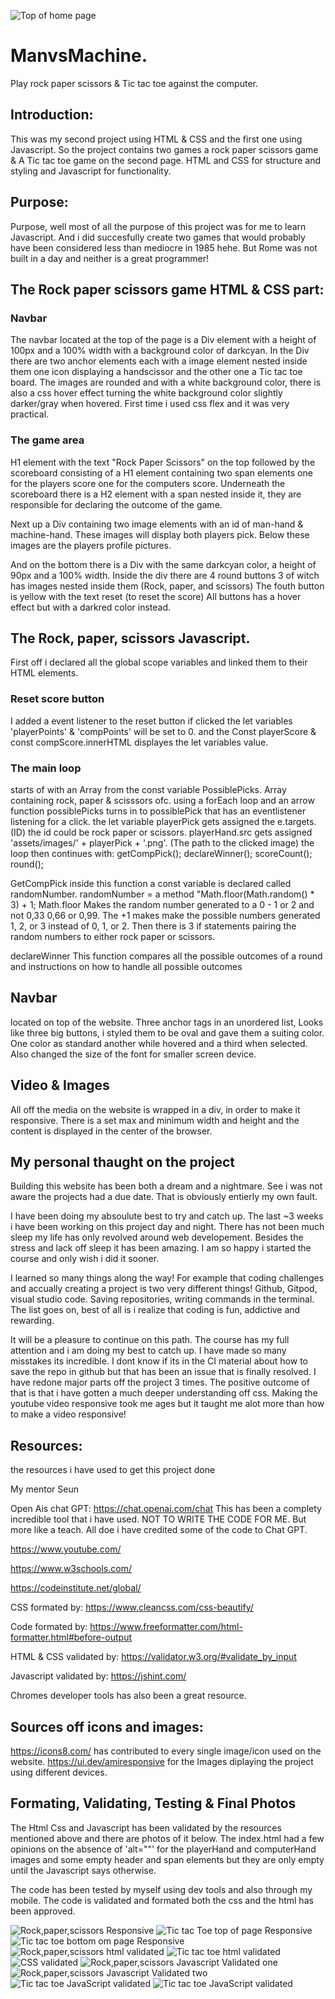 
![Top of home page](assets/images/documentation/rpsresponsive.png)
# ManvsMachine.
Play rock paper scissors & Tic tac toe against the computer.
## Introduction:
This was my second project using HTML & CSS and the first one using Javascript. 
So the project contains two games a rock paper scissors game & A Tic tac toe game on the second page.
HTML and CSS for structure and styling and Javascript for functionality.

## Purpose:
Purpose, well most of all the purpose of this project was for me to learn Javascript.
And i did succesfully create two games that would probably have been considered less than mediocre in 1985 hehe.
But Rome was not built in a day and neither is a great programmer! 
## The Rock paper scissors game HTML & CSS part:
### Navbar
The navbar located at the top of the page is a Div element with a height of 100px and a 100% width with a
background color of darkcyan.
In the Div there are two anchor elements each with a image element nested inside them one icon displaying a handscissor
and the other one a Tic tac toe board. The images are rounded and with a white background color, there is also a css
hover effect turning the white background color slightly darker/gray when hovered. First time i used css flex and it 
was very practical.

### The game area
H1 element with the text "Rock Paper Scissors" on the top followed by the scoreboard consisting of a H1 element
containing two span elements one for the players score one for the computers score. Underneath the scoreboard there
is a H2 element with a span nested inside it, they are responsible for declaring the outcome of the game.

Next up a Div containing two image elements with an id of man-hand & machine-hand. These images will display both
players pick. Below these images are the players profile pictures. 

And on the bottom there is a Div with the same darkcyan color, a height of 90px and a 100% width.
Inside the div there are 4 round buttons 3 of witch has images nested inside them (Rock, paper, and scissors) The fouth button is yellow with the text reset (to reset the score) All buttons has a hover effect but with a darkred color instead.
## The Rock, paper, scissors Javascript.
First off i declared all the global scope variables and linked them to their HTML elements.

### Reset score button
I added a event listener to the reset button if clicked the let variables 
'playerPoints' & 'compPoints' will be set to 0.
and the Const playerScore & const compScore.innerHTML displayes the let variables value.

### The main loop
starts of with an Array from the const variable PossiblePicks. Array containing rock, paper & scisssors ofc.
using a forEach loop and an arrow function possiblePicks turns in to possiblePick that has an eventlistener listening 
for a click. the let variable playerPick gets assigned the e.targets.(ID) the id could be rock paper or scissors.
playerHand.src gets assigned 'assets/images/' + playerPick + '.png'. (The path to the clicked image)
the loop then continues with:
  getCompPick();
  declareWinner();
  scoreCount();
  round();

  GetCompPick
  inside this function a const variable is declared called randomNumber. randomNumber = a method 
  "Math.floor(Math.random() * 3) + 1;
  Math.floor Makes the random number generated to a 0 - 1 or 2 and not 0,33 0,66 or 0,99.
  The +1 makes make the possible numbers generated 1, 2, or 3 instead of 0, 1, or 2.
  Then there is 3 if statements pairing the random numbers to either rock paper or scissors.

  declareWinner
  This function compares all the possible outcomes of a round and instructions on how to handle all possible outcomes
  









## Navbar
located on top of the website. Three anchor tags in an unordered list, Looks like three big buttons, i styled them to be oval and gave them a suiting color. One color as standard another while hovered and a third when selected.
Also changed the size of the font for smaller screen device.


## Video & Images
All off the media on the website is wrapped in a div, in order to make it responsive. There is a set max and minimum width and height and the content is displayed in the center of the browser.










## My personal thaught on the project
Building this website has been both a dream and a nightmare. See i was not aware the projects had a due date.
That is obviously entierly my own fault.

I have been doing my absoulute best to try and catch up. The last ~3 weeks i have been working on this project day and night. There has not been much sleep my life has only revolved around web developement. Besides the stress and lack off sleep it has been amazing. I am so happy i started the course and only wish i did it sooner.

I learned so many things along the way! For example that coding challenges and accually creating a project is two very
different things! Github, Gitpod, visual studio code. Saving repositories, writing commands in the terminal. The list goes on, best of all is i realize that coding is fun, addictive and rewarding.

It will be a pleasure to continue on this path. The course has my full attention and i am doing my best to catch up. I have made so many misstakes its incredible. I dont know if its in the CI material about how to save the repo in github but that has been an issue that is finally resolved. I have redone major parts off the project 3 times. The positive outcome of that is that i have gotten a much deeper understanding off css. Making the youtube video responsive took me ages but it taught me alot more than how to make a video responsive! 


## Resources:
the resources i have used to get this project done

My mentor Seun

Open Ais chat GPT:
https://chat.openai.com/chat
This has been a complety incredible tool that i have used. NOT TO WRITE THE CODE FOR ME.
But more like a teach. All doe i have credited some of the code to Chat GPT.

https://www.youtube.com/ 

https://www.w3schools.com/

https://codeinstitute.net/global/

CSS formated by:
https://www.cleancss.com/css-beautify/

Code formated by:
https://www.freeformatter.com/html-formatter.html#before-output

HTML & CSS validated by:
https://validator.w3.org/#validate_by_input

Javascript validated by:
https://jshint.com/

Chromes developer tools has also been a great resource.

## Sources off icons and images:
https://icons8.com/ has contributed to every single image/icon used on the website.
https://ui.dev/amiresponsive for the Images diplaying the project using different devices.

## Formating, Validating, Testing & Final Photos
The Html Css and Javascript has been validated by the resources mentioned above and there are 
photos of it below. The index.html had a few opinions on the absence of 'alt=""' for the playerHand
and computerHand images and some empty header and span elements but they are only empty until the 
Javascript says otherwise.

The code has been tested by myself using dev tools and also through my mobile.
The code is validated and formated both the css and the html has been approved.

![Rock,paper,scissors Responsive](assets/images/documentation/rpsresponsive.png)
![Tic tac Toe top of page Responsive](assets/images/documentation/tictactoetopresponsive.png)
![Tic tac toe bottom om page Responsive](assets/images/documentation/tictactoeresponsivenrtwo.png)
![Rock,paper,scissors html validated](assets/images/documentation/rpshtmlvalidated.png)
![Tic tac toe html validated](assets/images/documentation/tictactoehtmlvalidated.png)
![CSS validated](assets/images/documentation/cssvalidated.png)
![Rock,paper,scissors Javascript Validated one](assets/images/documentation/rpsvalidatedone.png)
![Rock,paper,scissors Javascript Validated two](assets/images/documentation/rpsvalidatorimgtwo.png)
![Tic tac toe JavaScript validated](assets/images/documentation/tictactoevalidatedone.png)
![Tic tac toe JavaScript validated](assets/images/documentation/tictactoevalidatedtwo.png)
